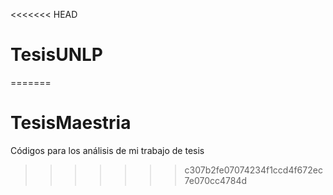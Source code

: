 <<<<<<< HEAD
# TesisUNLP
=======
# TesisMaestria
Códigos para los análisis de mi trabajo de tesis
>>>>>>> c307b2fe07074234f1ccd4f672ec7e070cc4784d
